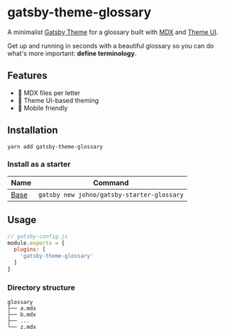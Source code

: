 # gatsby-theme-glossary

A minimalist [Gatsby Theme](https://gatsbyjs.org/docs/themes)
for a glossary built with [MDX](https://mdxjs.com)
and [Theme UI](https://theme-ui.com).

Get up and running in seconds with a beautiful glossary so
you can do what's more important: **define terminology**.

## Features

- 📑 MDX files per letter
- 🎨 Theme UI-based theming
- 📱 Mobile friendly

## Installation

```
yarn add gatsby-theme-glossary
```

### Install as a starter

Name | Command
---- | -------
[Base](https://github.com/johno/gatsby-starter-glossary) | `gatsby new johno/gatsby-starter-glossary`

## Usage

```js
// gatsby-config.js
module.exports = {
  plugins: [
    'gatsby-theme-glossary'
  ]
}
```

### Directory structure

```
glossary
├── a.mdx
├── b.mdx
├── ...
└── z.mdx
```
